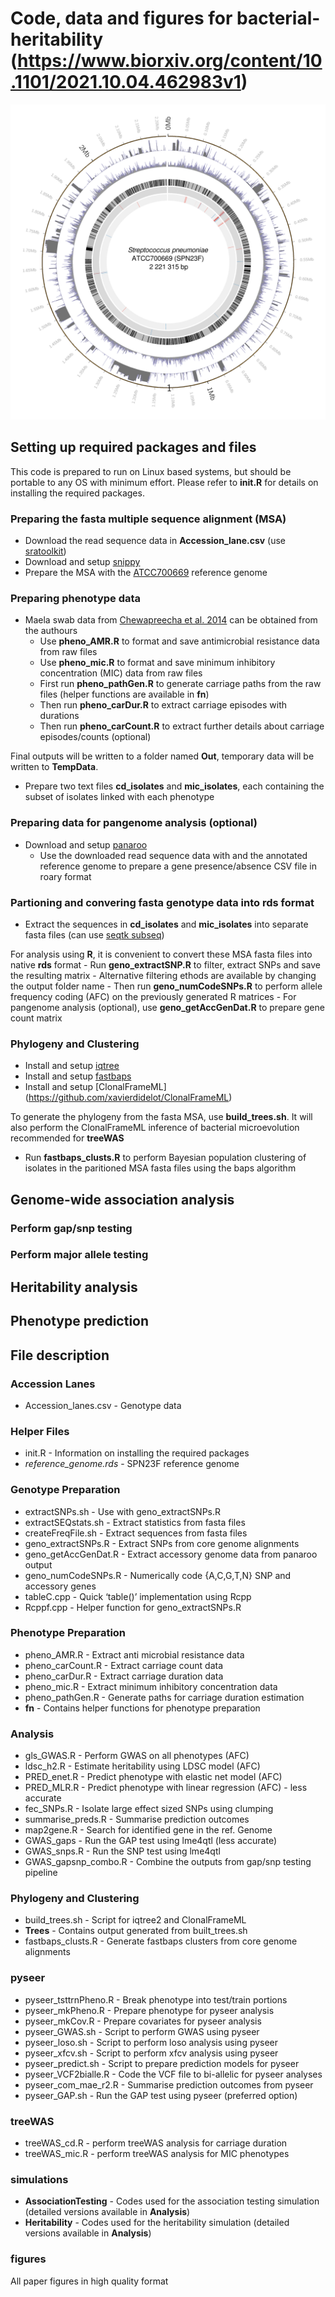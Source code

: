 # Code, data and figures for bacterial-heritability (https://www.biorxiv.org/content/10.1101/2021.10.04.462983v1)


![Circos](/figures/circ.png)

## Setting up required packages and files
This code is prepared to run on Linux based systems, but should be portable to any OS with minimum effort. Please refer to **init.R** for details on installing the required packages.

### Preparing the fasta multiple sequence alignment (MSA)
- Download the read sequence data in **Accession_lane.csv** (use [sratoolkit](https://github.com/ncbi/sra-tools/wiki/01.-Downloading-SRA-Toolkit))
- Download and setup [snippy](https://github.com/tseemann/snippy)
- Prepare the MSA with the [ATCC700669](https://www.ncbi.nlm.nih.gov/assembly/GCA_000026665.1) reference genome

### Preparing phenotype data
- Maela swab data from [Chewapreecha et al. 2014](https://www.nature.com/articles/ng.2895) can be obtained from the authours
    - Use **pheno_AMR.R** to format and save antimicrobial resistance data from raw files
    - Use **pheno_mic.R** to format and save minimum inhibitory concentration (MIC) data from raw files
    - First run **pheno_pathGen.R** to generate carriage paths from the raw files (helper functions are available in **fn**)
    - Then run **pheno_carDur.R** to extract carriage episodes with durations
    - Then run **pheno_carCount.R** to extract further details about carriage episodes/counts (optional)

Final outputs will be written to a folder named **Out**, temporary data will be written to **TempData**. 
- Prepare two text files **cd_isolates** and **mic_isolates**, each containing the subset of isolates linked with each phenotype

### Preparing data for pangenome analysis (optional)
- Download and setup [panaroo](https://github.com/gtonkinhill/panaroo)
    - Use the downloaded read sequence data with and the annotated reference genome to prepare a gene presence/absence CSV file in roary format

### Partioning and convering fasta genotype data into rds format
- Extract the sequences in **cd_isolates** and **mic_isolates** into separate fasta files (can use [seqtk subseq](https://github.com/lh3/seqtk))

For analysis using **R**, it is convenient to convert these MSA fasta files into native **rds** format
    - Run **geno_extractSNP.R** to filter, extract SNPs and save the resulting matrix
        - Alternative filtering ethods are available by changing the output folder name
    - Then run **geno_numCodeSNPs.R** to perform allele frequency coding (AFC) on the previously generated R matrices
    - For pangenome analysis (optional), use **geno_getAccGenDat.R** to prepare gene count matrix

### Phylogeny and Clustering
- Install and setup [iqtree](http://www.iqtree.org/doc/Quickstart)
- Install and setup [fastbaps](https://github.com/gtonkinhill/fastbaps)
- Install and setup [ClonalFrameML] (https://github.com/xavierdidelot/ClonalFrameML)

To generate the phylogeny from the fasta MSA, use **build_trees.sh**. It will also perform the ClonalFrameML inference of bacterial microevolution recommended for **treeWAS**

- Run **fastbaps_clusts.R** to perform Bayesian population clustering of isolates in the paritioned MSA fasta files using the baps algorithm


## Genome-wide association analysis
### Perform gap/snp testing


### Perform major allele testing

## Heritability analysis

## Phenotype prediction

## File description
### Accession Lanes
- Accession_lanes.csv   - Genotype data

### Helper Files
- init.R			- Information on installing the required packages
- *reference_genome.rds*	- SPN23F reference genome

### Genotype Preparation
- extractSNPs.sh		- Use with geno_extractSNPs.R
- extractSEQstats.sh	- Extract statistics from fasta files
- createFreqFile.sh		- Extract sequences from fasta files
- geno_extractSNPs.R	- Extract SNPs from core genome alignments
- geno_getAccGenDat.R	- Extract accessory genome data from panaroo output
- geno_numCodeSNPs.R	- Numerically code {A,C,G,T,N} SNP and accessory genes
- tableC.cpp			- Quick ‘table()’ implementation using Rcpp
- Rcppf.cpp			- Helper function for geno_extractSNPs.R

### Phenotype Preparation
- pheno_AMR.R			- Extract anti microbial resistance data
- pheno_carCount.R		- Extract carriage count data
- pheno_carDur.R		- Extract carriage duration data
- pheno_mic.R			- Extract minimum inhibitory concentration data
- pheno_pathGen.R		- Generate paths for carriage duration estimation
- **fn** 				- Contains helper functions for phenotype preparation

### Analysis
- gls_GWAS.R			- Perform GWAS on all phenotypes (AFC)
- ldsc_h2.R 			- Estimate heritability using LDSC model (AFC)
- PRED_enet.R			- Predict phenotype with elastic net model (AFC)
- PRED_MLR.R			- Predict phenotype with linear regression (AFC) - less accurate
- fec_SNPs.R			- Isolate large effect sized SNPs using clumping
- summarise_preds.R		- Summarise prediction outcomes
- map2gene.R			- Search for identified gene in the ref. Genome
- GWAS_gaps             - Run the GAP test using lme4qtl (less accurate)
- GWAS_snps.R           - Run the SNP test using lme4qtl
- GWAS_gapsnp_combo.R   - Combine the outputs from gap/snp testing pipeline

### Phylogeny and Clustering
- build_trees.sh		- Script for iqtree2 and ClonalFrameML
- **Trees**				- Contains output generated from built_trees.sh
- fastbaps_clusts.R		- Generate fastbaps clusters from core genome alignments

### pyseer
- pyseer_tsttrnPheno.R	- Break phenotype into test/train portions
- pyseer_mkPheno.R		- Prepare phenotype for pyseer analysis
- pyseer_mkCov.R		- Prepare covariates for pyseer analysis
- pyseer_GWAS.sh		- Script to perform GWAS using pyseer
- pyseer_loso.sh		- Script to perform loso analysis using pyseer
- pyseer_xfcv.sh		- Script to perform xfcv analysis using pyseer
- pyseer_predict.sh		- Script to prepare prediction models for pyseer
- pyseer_VCF2bialle.R	- Code the VCF file to bi-allelic for pyseer analyses
- pyseer_com_mae_r2.R	- Summarise prediction outcomes from pyseer
- pyseer_GAP.sh         - Run the GAP test using pyseer (preferred option)

### treeWAS
- treeWAS_cd.R		- perform treeWAS analysis for carriage duration
- treeWAS_mic.R		- perform treeWAS analysis for MIC phenotypes

### simulations
- **AssociationTesting**    - Codes used for the association testing simulation (detailed versions available in **Analysis**)
- **Heritability**          - Codes used for the heritability simulation (detailed versions available in **Analysis**)

### figures
All paper figures in high quality format

